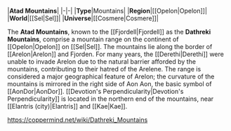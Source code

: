 |**Atad Mountains**|
|-|-|
|**Type**|Mountains|
|**Region**|[[Opelon\|Opelon]]|
|**World**|[[Sel\|Sel]]|
|**Universe**|[[Cosmere\|Cosmere]]|

The **Atad Mountains**, known to the [[Fjordell\|Fjordell]] as the **Dathreki Mountains**, comprise a mountain range on the continent of [[Opelon\|Opelon]] on [[Sel\|Sel]].
The mountains lie along the border of [[Arelon\|Arelon]] and Fjorden. For many years, the [[Derethi\|Derethi]] were unable to invade Arelon due to the natural barrier afforded by the mountains, contributing to their hatred of the Arelene.
The range is considered a major geographical feature of Arelon; the curvature of the mountains is mirrored in the right side of Aon Aon, the basic symbol of [[AonDor\|AonDor]].
[[Devotion's Perpendicularity\|Devotion's Perpendicularity]] is located in the northern end of the mountains, near [[Elantris (city)\|Elantris]] and [[Kae\|Kae]].



https://coppermind.net/wiki/Dathreki_Mountains